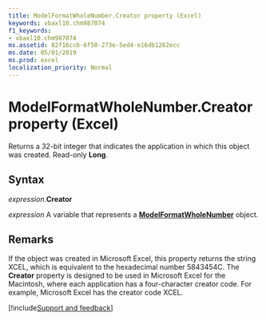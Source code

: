 ```yaml
---
title: ModelFormatWholeNumber.Creator property (Excel)
keywords: vbaxl10.chm987074
f1_keywords:
- vbaxl10.chm987074
ms.assetid: 82f16ccb-6f50-273e-5ed4-e16db1262ecc
ms.date: 05/01/2019
ms.prod: excel
localization_priority: Normal
---
```



# ModelFormatWholeNumber.Creator property (Excel)

Returns a 32-bit integer that indicates the application in which this object was created. Read-only **Long**.


## Syntax

_expression_.**Creator**

_expression_ A variable that represents a **[ModelFormatWholeNumber](Excel.modelformatwholenumber.md)** object.


## Remarks

If the object was created in Microsoft Excel, this property returns the string XCEL, which is equivalent to the hexadecimal number 5843454C. The **Creator** property is designed to be used in Microsoft Excel for the Macintosh, where each application has a four-character creator code. For example, Microsoft Excel has the creator code XCEL.




[!include[Support and feedback](~/includes/feedback-boilerplate.md)]